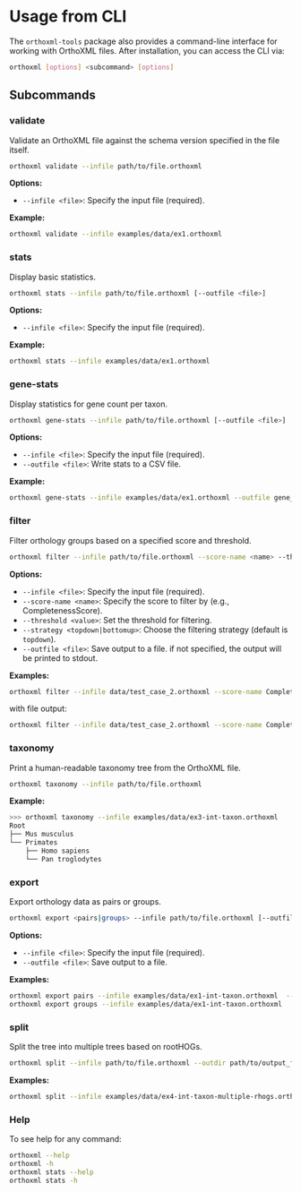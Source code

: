 # Usage from CLI

The `orthoxml-tools` package also provides a command-line interface for working with OrthoXML files. After installation, you can access the CLI via:

```bash
orthoxml [options] <subcommand> [options]
```

## Subcommands

### **validate**
Validate an OrthoXML file against the schema version specified in the file itself.

```bash
orthoxml validate --infile path/to/file.orthoxml
```

**Options:**
- `--infile <file>`: Specify the input file (required).

**Example:**
```bash
orthoxml validate --infile examples/data/ex1.orthoxml
```

### **stats**
Display basic statistics.

```bash
orthoxml stats --infile path/to/file.orthoxml [--outfile <file>] 
```

**Options:**
- `--infile <file>`: Specify the input file (required).

**Example:**
```bash
orthoxml stats --infile examples/data/ex1.orthoxml
```

### **gene-stats**
Display statistics for gene count per taxon.

```bash
orthoxml gene-stats --infile path/to/file.orthoxml [--outfile <file>]
```

**Options:**
- `--infile <file>`: Specify the input file (required).
- `--outfile <file>`: Write stats to a CSV file.

**Example:**
```bash
orthoxml gene-stats --infile examples/data/ex1.orthoxml --outfile gene_stats.csv
```

### **filter**
Filter orthology groups based on a specified score and threshold.

```bash
orthoxml filter --infile path/to/file.orthoxml --score-name <name> --threshold <value> --strategy <topdown|bottomup>
```

**Options:**
- `--infile <file>`: Specify the input file (required).
- `--score-name <name>`: Specify the score to filter by (e.g., CompletenessScore).
- `--threshold <value>`: Set the threshold for filtering.
- `--strategy <topdown|bottomup>`: Choose the filtering strategy (default is `topdown`).
- `--outfile <file>`: Save output to a file. if not specified, the output will be printed to stdout.


**Examples:**
```bash
orthoxml filter --infile data/test_case_2.orthoxml --score-name CompletenessScore --threshold 0.9 --strategy topdown 
```

with file output:
```bash
orthoxml filter --infile data/test_case_2.orthoxml --score-name CompletenessScore --threshold 0.9 --strategy topdown --outfile filtered.orthoxml
```

### **taxonomy**
Print a human-readable taxonomy tree from the OrthoXML file.

```bash
orthoxml taxonomy --infile path/to/file.orthoxml
```

**Example:**
```bash
>>> orthoxml taxonomy --infile examples/data/ex3-int-taxon.orthoxml
Root
├── Mus musculus
└── Primates
    ├── Homo sapiens
    └── Pan troglodytes
```

### **export**
Export orthology data as pairs or groups.

```bash
orthoxml export <pairs|groups> --infile path/to/file.orthoxml [--outfile <file>]
```

**Options:**
- `--infile <file>`: Specify the input file (required).
- `--outfile <file>`: Save output to a file.

**Examples:**
```bash
orthoxml export pairs --infile examples/data/ex1-int-taxon.orthoxml  --outfile pairs.csv
orthoxml export groups --infile examples/data/ex1-int-taxon.orthoxml
```

### **split**
Split the tree into multiple trees based on rootHOGs.

```bash
orthoxml split --infile path/to/file.orthoxml --outdir path/to/output_folder
```

**Examples:**
```bash
orthoxml split --infile examples/data/ex4-int-taxon-multiple-rhogs.orthoxml --outdir tests_output/splits
```


### **Help**
To see help for any command:

```bash
orthoxml --help
orthoxml -h
orthoxml stats --help
orthoxml stats -h
```
